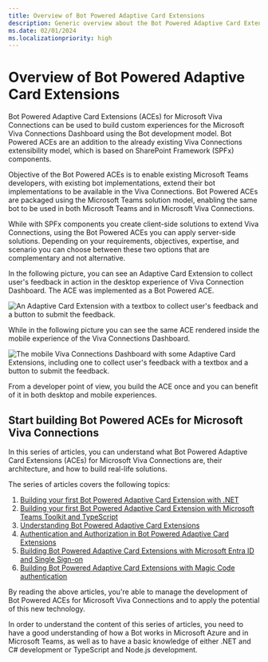 ```yaml
---
title: Overview of Bot Powered Adaptive Card Extensions
description: Generic overview about the Bot Powered Adaptive Card Extensions
ms.date: 02/01/2024
ms.localizationpriority: high
---
```

# Overview of Bot Powered Adaptive Card Extensions

Bot Powered Adaptive Card Extensions (ACEs) for Microsoft Viva Connections can be used to build custom experiences for the  Microsoft Viva Connections Dashboard using the Bot development model. Bot Powered ACEs are an addition to the already existing Viva Connections extensibility model, which is based on SharePoint Framework (SPFx) components.

Objective of the Bot Powered ACEs is to enable existing Microsoft Teams developers, with existing bot implementations, extend their bot implementations to be available in the Viva Connections. Bot Powered ACEs are packaged using the Microsoft Teams solution model, enabling the same bot to be used in both Microsoft Teams and in Microsoft Viva Connections.

While with SPFx components you create client-side solutions to extend Viva Connections, using the Bot Powered ACEs you can apply server-side solutions. Depending on your requirements, objectives, expertise, and scenario you can choose between these two options that are complementary and not alternative.

In the following picture, you can see an Adaptive Card Extension to collect user's feedback in action in the desktop experience of Viva Connection Dashboard. The ACE was implemented as a Bot Powered ACE.

![An Adaptive Card Extension with a textbox to collect user's feedback and a button to submit the feedback.](./images/Bot-Powered-ACE-Collect-Feedback-UI-Desktop-01.png)

While in the following picture you can see the same ACE rendered inside the mobile experience of the Viva Connections Dashboard.

![The mobile Viva Connections Dashboard with some Adaptive Card Extensions, including one to collect user's feedback with a textbox and a button to submit the feedback.](./images/Bot-Powered-ACE-Collect-Feedback-UI-Mobile-01.jpg)

From a developer point of view, you build the ACE once and you can benefit of it in both desktop and mobile experiences.

## Start building Bot Powered ACEs for Microsoft Viva Connections

In this series of articles, you can understand what Bot Powered Adaptive Card Extensions (ACEs) for Microsoft Viva Connections are, their architecture, and how to build real-life solutions.

The series of articles covers the following topics:

1. [Building your first Bot Powered Adaptive Card Extension with .NET](Building-Your-First-Bot-Powered-ACE.md)
1. [Building your first Bot Powered Adaptive Card Extension with Microsoft Teams Toolkit and TypeScript](Building-Your-First-Bot-Powered-ACE-TTK-TS.md)
1. [Understanding Bot Powered Adaptive Card Extensions](Understanding-Bot-Powered-ACEs.md)
1. [Authentication and Authorization in Bot Powered Adaptive Card Extensions](AuthN-and-AuthZ-in-Bot-Powered-ACEs.md)
1. [Building Bot Powered Adaptive Card Extensions with Microsoft Entra ID and Single Sign-on](AuthN-and-AuthZ-in-Bot-Powered-ACEs-Entra.md)
1. [Building Bot Powered Adaptive Card Extensions with Magic Code authentication](AuthN-and-AuthZ-in-Bot-Powered-ACEs-Magic-Code.md)

By reading the above articles, you're able to manage the development of Bot Powered ACEs for Microsoft Viva Connections and to apply the potential of this new technology.

In order to understand the content of this series of articles, you need to have a good understanding of how a Bot works in Microsoft Azure and in Microsoft Teams, as well as to have a basic knowledge of either .NET and C# development or TypeScript and Node.js development.
